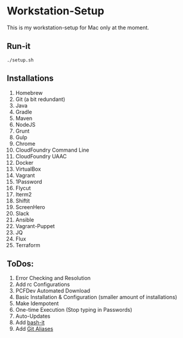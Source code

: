 # Workstation-Setup
This is my workstation-setup for Mac only at the moment.

## Run-it
    ./setup.sh
   

## Installations

1. Homebrew
2. Git (a bit redundant)
3. Java
4. Gradle
5. Maven
6. NodeJS
7. Grunt
8. Gulp
9. Chrome
10. CloudFoundry Command Line
11. CloudFoundry UAAC
12. Docker
13. VirtualBox
14. Vagrant
15. 1Password
16. Flycut
17. Iterm2
18. Shiftit
19. ScreenHero
20. Slack
21. Ansible
22. Vagrant-Puppet
23. JQ
24. Flux
25. Terraform

## ToDos:
1. Error Checking and Resolution
2. Add rc Configurations
3. PCFDev Automated Download
4. Basic Installation & Configuration (smaller amount of installations)
5. Make Idempotent
6. One-time Execution (Stop typing in Passwords)
7. Auto-Updates
8. Add [bash-it](https://github.com/Bash-it/bash-it)
9. Add [Git Aliases](https://github.com/dirkjot/computer-setup) 
